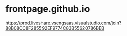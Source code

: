 # frontpage.github.io
https://prod.liveshare.vsengsaas.visualstudio.com/join?88B08CC8F285592EF9774C83B55620786BEB
